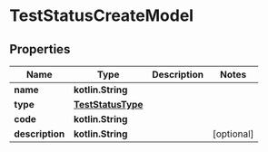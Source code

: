 
# TestStatusCreateModel

## Properties
| Name | Type | Description | Notes |
| ------------ | ------------- | ------------- | ------------- |
| **name** | **kotlin.String** |  |  |
| **type** | [**TestStatusType**](TestStatusType.md) |  |  |
| **code** | **kotlin.String** |  |  |
| **description** | **kotlin.String** |  |  [optional] |



